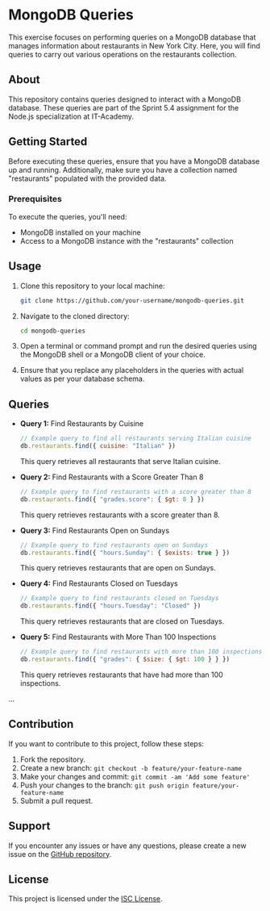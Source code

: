 # MongoDB Queries

This exercise focuses on performing queries on a MongoDB database that manages information about restaurants in New York City. Here, you will find queries to carry out various operations on the restaurants collection.

## About

This repository contains queries designed to interact with a MongoDB database. These queries are part of the Sprint 5.4 assignment for the Node.js specialization at IT-Academy.

## Getting Started

Before executing these queries, ensure that you have a MongoDB database up and running. Additionally, make sure you have a collection named "restaurants" populated with the provided data.

### Prerequisites

To execute the queries, you'll need:

- MongoDB installed on your machine
- Access to a MongoDB instance with the "restaurants" collection

## Usage

1. Clone this repository to your local machine:

   ```bash
   git clone https://github.com/your-username/mongodb-queries.git
   ```

2. Navigate to the cloned directory:

   ```bash
   cd mongodb-queries
   ```

3. Open a terminal or command prompt and run the desired queries using the MongoDB shell or a MongoDB client of your choice.

4. Ensure that you replace any placeholders in the queries with actual values as per your database schema.

## Queries

- **Query 1:** Find Restaurants by Cuisine

   ```javascript
   // Example query to find all restaurants serving Italian cuisine
   db.restaurants.find({ cuisine: "Italian" })
   ```

   This query retrieves all restaurants that serve Italian cuisine.

- **Query 2:** Find Restaurants with a Score Greater Than 8

   ```javascript
   // Example query to find restaurants with a score greater than 8
   db.restaurants.find({ "grades.score": { $gt: 8 } })
   ```

   This query retrieves restaurants with a score greater than 8.

- **Query 3:** Find Restaurants Open on Sundays

   ```javascript
   // Example query to find restaurants open on Sundays
   db.restaurants.find({ "hours.Sunday": { $exists: true } })
   ```

   This query retrieves restaurants that are open on Sundays.

- **Query 4:** Find Restaurants Closed on Tuesdays

   ```javascript
   // Example query to find restaurants closed on Tuesdays
   db.restaurants.find({ "hours.Tuesday": "Closed" })
   ```

   This query retrieves restaurants that are closed on Tuesdays.

- **Query 5:** Find Restaurants with More Than 100 Inspections

   ```javascript
   // Example query to find restaurants with more than 100 inspections
   db.restaurants.find({ "grades": { $size: { $gt: 100 } } })
   ```

   This query retrieves restaurants that have had more than 100 inspections.

...

## Contribution

If you want to contribute to this project, follow these steps:

1. Fork the repository.
2. Create a new branch: `git checkout -b feature/your-feature-name`
3. Make your changes and commit: `git commit -am 'Add some feature'`
4. Push your changes to the branch: `git push origin feature/your-feature-name`
5. Submit a pull request.

## Support

If you encounter any issues or have any questions, please create a new issue on the [GitHub repository](https://github.com/Aredhel269/mongoDB-queries/issues).

## License

This project is licensed under the [ISC License](https://opensource.org/licenses/ISC).
